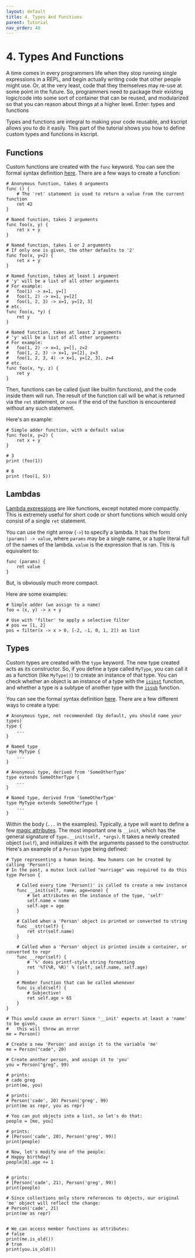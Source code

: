 ```yaml
---
layout: default
title: 4. Types And Functions
parent: Tutorial
nav_order: 40
---
```


# 4. Types And Functions

A time comes in every programmers life when they stop running single expressions in a REPL, and begin actually writing code that other people might use. Or, at the very least, code that they themselves may re-use at some point in the future. So, programmers need to package their existing logic/code into some sort of container that can be reused, and modularized so that you can reason about things at a higher level. Enter: types and functions

Types and functions are integral to making your code reusable, and kscript allows you to do it easily. This part of the tutorial shows you how to define custom types and functions in kscript.


## Functions

Custom functions are created with the `func` keyword. You can see the formal syntax definition [here](https://docs.kscript.org/#Function_Definition). There are a few ways to create a function:


```ks
# Anonymous function, takes 0 arguments
func () {
    # The 'ret' statement is used to return a value from the current function
    ret 42
}

# Named function, takes 2 arguments
func foo(x, y) {
    ret x + y
}

# Named function, takes 1 or 2 arguments
# If only one is given, the other defaults to '2'
func foo(x, y=2) {
    ret x + y
}

# Named function, takes at least 1 argument
# 'y' will be a list of all other arguments
# For example:
#   foo(1) -> x=1, y=[]
#   foo(1, 2) -> x=1, y=[2]
#   foo(1, 2, 3) -> x=1, y=[2, 3]
# etc.
func foo(x, *y) {
    ret y
}

# Named function, takes at least 2 arguments
# 'y' will be a list of all other arguments
# For example:
#   foo(1, 2) -> x=1, y=[], z=2
#   foo(1, 2, 3) -> x=1, y=[2], z=3
#   foo(1, 2, 3, 4) -> x=1, y=[2, 3], z=4
# etc.
func foo(x, *y, z) {
    ret y
}
```

Then, functions can be called (just like builtin functions), and the code inside them will run. The result of the function call will be what is returned via the `ret` statement, or `none` if the end of the function is encountered without any such statement.

Here's an example:


```ks
# Simple adder function, with a default value
func foo(x, y=2) {
    ret x + y
}

# 3
print (foo(1))

# 6
print (foo(1, 5))
```


## Lambdas

[Lambda expressions](https://docs.kscript.org/#Lambda_Expression) are like functions, except notated more compactly. This is extremely useful for short code or short functions which would only consist of a single `ret` statement. 

You can use the right arrow (`->`) to specify a lambda. It has the form `(params) -> value`, where `params` may be a single name, or a tuple literal full of the names of the lambda. `value` is the expression that is ran. This is equivalent to:

```ks
func (params) {
    ret value
}
```

But, is obviously much more compact.

Here are some examples:

```
# Simple adder (we assign to a name)
foo = (x, y) -> x + y

# Use with 'filter' to apply a selective filter
# pos == [1, 2]
pos = filter(x -> x > 0, [-2, -1, 0, 1, 2]) as list

```

## Types

Custom types are created with the `type` keyword. The new type created acts as its constructor. So, if you define a type called `MyType`, you can call it as a function (like `MyType()`) to create an instance of that type. You can check whether an object is an instance of a type with the [`isinst`](https://docs.kscript.org/#isinst) function, and whether a type is a subtype of another type with the [`issub`](https://docs.kscript.org/#issub) function.


You can see the formal syntax definition [here](https://docs.kscript.org/#Type_Definition). There are a few different ways to create a type:

```ks
# Anonymous type, not recommended (by default, you should name your types)
type {
    ...
}

# Named type
type MyType {
    ...
}

# Anonymous type, derived from 'SomeOtherType'
type extends SomeOtherType {
    ...
}

# Named type, derived from 'SomeOtherType'
type MyType extends SomeOtherType {
    ...
}
```

Within the body (`...` in the examples). Typically, a type will want to define a few [magic attributes](https://docs.kscript.org/#Magic_Attributes). The most important one is `__init`, which has the general signature of `type.__init(self, *args)`. It takes a newly created object (`self`), and initializes it with the arguments passed to the constructor. Here's an example of a `Person` type being defined:


```ks
# Type representing a human being. New humans can be created by calling 'Person()'
# In the past, a mutex lock called "marriage" was required to do this
type Person {

    # Called every time 'Person()' is called to create a new instance
    func __init(self, name, age=none) {
        # Set attributes on the instance of the type, 'self'
        self.name = name
        self.age = age
    }

    # Called when a 'Person' object is printed or converted to string
    func __str(self) {
        ret str(self.name)
    }

    # Called when a 'Person' object is printed inside a container, or converted to repr
    func __repr(self) {
        # '%' does printf-style string formatting
        ret '%T(%R, %R)' % (self, self.name, self.age)
    }

    # Member function that can be called whenever
    func is_old(self) {
        # Subjective!
        ret self.age > 65
    }
}

# This would cause an error! Since '__init' expects at least a 'name' to be given,
#   this will throw an error
me = Person()

# Create a new 'Person' and assign it to the variable 'me'
me = Person("cade", 20)

# Create another person, and assign it to 'you'
you = Person("greg", 99)

# prints:
# cade greg
print(me, you)

# prints:
# Person('cade', 20) Person('greg', 99)
print(me as repr, you as repr)

# You can put objects into a list, so let's do that:
people = [me, you]

# prints:
# [Person('cade', 20), Person('greg', 99)]
print(people)

# Now, let's modify one of the people:
# Happy birthday!
people[0].age += 1


# prints:
# [Person('cade', 21), Person('greg', 99)]
print(people)

# Since collections only store references to objects, our original 'me' object will reflect the change:
# Person('cade', 21)
print(me as repr)


# We can access member functions as attributes:
# false
print(me.is_old())
# true
print(you.is_old())

```

